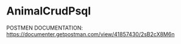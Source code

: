 # AnimalCrudPsql
POSTMEN DOCUMENTATION: 
https://documenter.getpostman.com/view/41857430/2sB2cX8M6n
